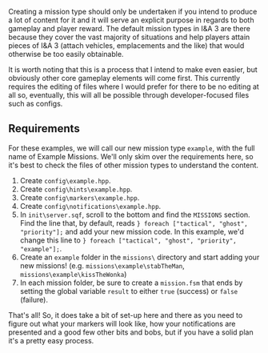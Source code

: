 Creating a mission type should only be undertaken if you intend to produce a lot of content for it and it will serve an explicit purpose in regards to both gameplay and player reward. The default mission types in I&A 3 are there because they cover the vast majority of situations and help players attain pieces of I&A 3 (attach vehicles, emplacements and the like) that would otherwise be too easily obtainable.

It is worth noting that this is a process that I intend to make even easier, but obviously other core gameplay elements will come first. This currently requires the editing of files where I would prefer for there to be no editing at all so, eventually, this will all be possible through developer-focused files such as configs.

## Requirements

For these examples, we will call our new mission type `example`, with the full name of Example Missions. We'll only skim over the requirements here, so it's best to check the files of other mission types to understand the content.

1. Create `config\example.hpp`.
2. Create `config\hints\example.hpp`.
3. Create `config\markers\example.hpp`.
4. Create `config\notifications\example.hpp`.
5. In `init\server.sqf`, scroll to the bottom and find the `MISSIONS` section. Find the line that, by default, reads `} foreach ["tactical", "ghost", "priority"];` and add your new mission code. In this example, we'd change this line to `} foreach ["tactical", "ghost", "priority", "example"];`.
6. Create an `example` folder in the `missions\` directory and start adding your new missions! (e.g. `missions\example\stabTheMan`, `missions\example\kissTheWonka`)
7. In each mission folder, be sure to create a `mission.fsm` that ends by setting the global variable `result` to either `true` (success) or `false` (failure).

That's all! So, it does take a bit of set-up here and there as you need to figure out what your markers will look like, how your notifications are presented and a good few other bits and bobs, but if you have a solid plan it's a pretty easy process.
